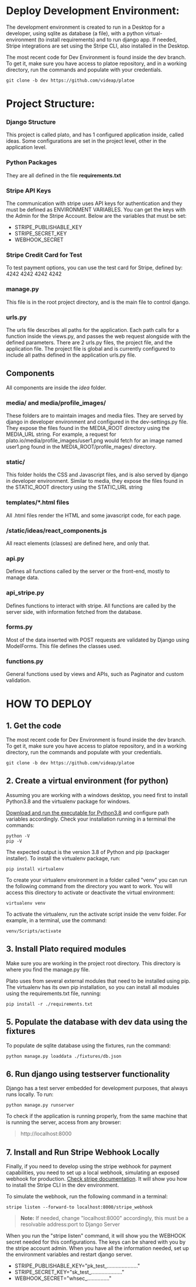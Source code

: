 # Deploy Development Environment:
The development environment is created to run in a Desktop for a developer, using sqlite as database (a file), with a python virtual-environment (to install requirements) and to run django app. If needed, Stripe integrations are set using the Stripe CLI, also installed in the Desktop.

The most recent code for Dev Environment is found inside the dev branch. To get it, make sure you have access to platoe repository, and in a working directory, run the commands and populate with your credentials.

```
git clone -b dev https://github.com/videap/platoe
```

# Project Structure:

### Django Structure
This project is called plato, and has 1 configured application inside, called ideas. Some configurations are set in the project level, other in the application level.

### Python Packages
They are all defined in the file **requirements.txt**

### Stripe API Keys
The communication with stripe uses API keys for authentication and they must be defined as ENVIRONMENT VARIABLES. You can get the keys with the Admin for the Stripe Account. Below are the variables that must be set:

 - STRIPE_PUBLISHABLE_KEY
 - STRIPE_SECRET_KEY
 - WEBHOOK_SECRET

### Stripe Credit Card for Test
To test payment options, you can use the test card for Stripe, defined by:
  4242 4242 4242 4242

### manage.py
This file is in the root project directory, and is the main file to control django.

### urls.py
The urls file describes all paths for the application. Each path calls for a function inside the views.py, and passes the web request alongside with the defined parameters.
There are 2 urls.py files, the project file, and the application file. The project file is global and is currently configured to include all paths defined in the application urls.py file.


## Components
All components are inside the *idea* folder.

### media/ and media/profile_images/
These folders are to maintain images and media files. They are served by django in developer environment and configured in the dev-settings.py file. They expose the files found in the MEDIA_ROOT directory using the MEDIA_URL string. For example, a request for plato.io/media/profile_images/user1.png would fetch for an image named user1.png found in the MEDIA_ROOT/profile_mages/ directory.

### static/
This folder holds the CSS and Javascript files, and is also served by django in developer environment. Similar to media, they expose the files found in the STATIC_ROOT directory using the STATIC_URL string

### templates/*.html files

All .html files render the HTML and some javascript code, for each page.

### /static/ideas/react_components.js
All react elements (classes) are defined here, and only that.

### api.py
Defines all functions called by the server or the front-end, mostly to manage data.

### api_stripe.py
Defines functions to interact with stripe. All functions are called by the server side, with information fetched from the database.

### forms.py
Most of the data inserted with POST requests are validated by Django using ModelForms. This file defines the classes used.  

### functions.py
General functions used by views and APIs, such as Paginator and custom validation.

# HOW TO DEPLOY

## 1. Get the code

The most recent code for Dev Environment is found inside the dev branch. To get it, make sure you have access to platoe repository, and in a working directory, run the commands and populate with your credentials.

```
git clone -b dev https://github.com/videap/platoe
```

## 2. Create a virtual environment (for python)
Assuming you are working with a windows desktop, you need first to install Python3.8 and the virtualenv package for windows.

[Download and run the executable for Python3.8](https://www.python.org/ftp/python/3.8.0/python-3.8.0.exe) and configure path variables accordingly. Check your installation running in a terminal the commands:
```
python -V
pip -V
```
The expected output is the version 3.8 of Python and pip (packager installer).
To install the virtualenv package, run:
```
pip install virtualenv
```

To create your virtualenv environment in a folder called "venv" you can run the following command from the directory you want to work. You will access this directory to activate or deactivate the virtual environment:

```
virtualenv venv
```

To activate the virtualenv, run the activate script inside the venv folder. For example, in a terminal, use the command:
```
venv/Scripts/activate

```

## 3. Install Plato required modules
Make sure you are working in the project root directory. This directory is where you find the manage.py file.

Plato uses from several external modules that need to be installed using pip. The virtualenv has its own pip installation, so you can install all modules using the requirements.txt file, running:
```
pip install -r ./requirements.txt
```
## 5. Populate the database with dev data using the fixtures
To populate de sqlite database using the fixtures, run the command:
```
python manage.py loaddata ./fixtures/db.json
```

## 6. Run django using testserver functionality
Django has a test server embedded for development purposes, that always runs locally. To run:
```
python manage.py runserver
```

To check if the application is running properly, from the same machine that is running the server, access from any browser:
>http://localhost:8000

## 7. Install and Run Stripe Webhook Locally
Finally, if you need to develop using the stripe webhook for payment capabilities, you need to set up a local webhook, simulating an exposed webhook for production.
[Check stripe documentation](https://stripe.com/docs/webhooks/test). It will show you how to install the Stripe CLI in the dev environment. 

To simulate the webhook, run the following command in a terminal:

    stripe listen --forward-to localhost:8000/stripe_webhook
   
  > **Note:** If needed, change "localhost:8000" accordingly, this must be a resolvable address:port to Django Server

When you run the "stripe listen" command, it will show you the WEBHOOK secret needed for this configurations. The keys can be shared with you by the stripe account admin. When you have all the information needed, set up the environment variables and restart django server.
 
 - STRIPE_PUBLISHABLE_KEY="pk_test_....................."
 - STRIPE_SECRET_KEY="sk_test_....................." 
 - WEBHOOK_SECRET="whsec_..............."


